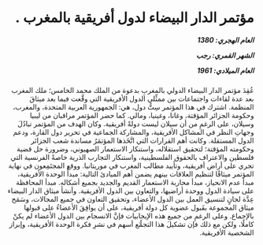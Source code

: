 <h1 dir="rtl">مؤتمر الدار البيضاء لدول أفريقية بالمغرب .</h1>

<h5 dir="rtl">العام الهجري:  1380

الشهر القمري: رجب

العام الميلادي: 1961</h5>

<p dir="rtl">عُقِدَ مؤتمر الدار البيضاء الدولي بالمغربِ بدعوة من الملك محمد الخامس؛ ملك المغرب بعد عدة لقاءات واجتماعات بين ممثِّلي الدول الأفريقية التي وقَّعت فيما بعد ميثاقَ المنظمة. اشترك في هذا المؤتمر سِتُّ دول، هي: الجمهورية العربية المتحدة، والمغرب، وحكومة الجزائر المؤقتة، وغانا، وغينيا، ومالي. كما حضر المؤتمر مراقبان من ليبيا وسيلان، على الرغمِ من أن سيلان ليست دولةً أفريقية. وكان الهدف من المؤتمر تبادُلَ وجهاتِ النظر في المشاكل الأفريقية، والمشاركة الجماعية في تحرير دول القارة، ودعم الدول المستقلة. وكانت أهم القرارات التي اتَّخَذها المؤتمَرُ مساندة شعب الجزائر وحكومته المؤقتة؛ لتحقيق استقلاله، واستنكار الاستعمار الصهيوني، وضرورة حل قضية فلسطين والاعتراف بالحقوق الفلسطينية، واستنكار التجارب الذرية خاصةً الفرنسية التي تجري على أراض أفريقية، وتأييد مطالب المغرب في موريتانيا. ووقع المجتَمِعون في نهاية المؤتمر ميثاقًا لتنظيم العلاقات بينهم يضمن أهم المبادئ التالية: مبدأُ الوحدة الأفريقية، مبدأ عدم الانحياز، مبدأ محاربة الاستعمار القديم والجديد بجميع أشكاله. مبدأ المحافظة على سيادة الدول ووحدة أراضيها، والتعاون بين الدول الأفريقية. وأنشأ ميثاق الدار البيضاء عِدَّة لجانٍ لتنسيق العمل بين الدول الأعضاء، وتحقيق التعاون في جميع المجالات، وسَمَح ميثاق المجموعة بقَبول عضوية كل دولة أفريقية، على أن يوافِقَ الأعضاءُ على قبولها بالإجماع. وعلى الرغمِ من جميع هذه الإيجابيات فإنَّ الانسجام بين الدول الأعضاء لم يكنْ كاملًا، ولكن مع ذلك فإن تشكيلَ هذا التجمُّع أسهم في نشرِ فكرة الوحدة الأفريقية، وإبراز الشخصية الأفريقية.</p></br>
